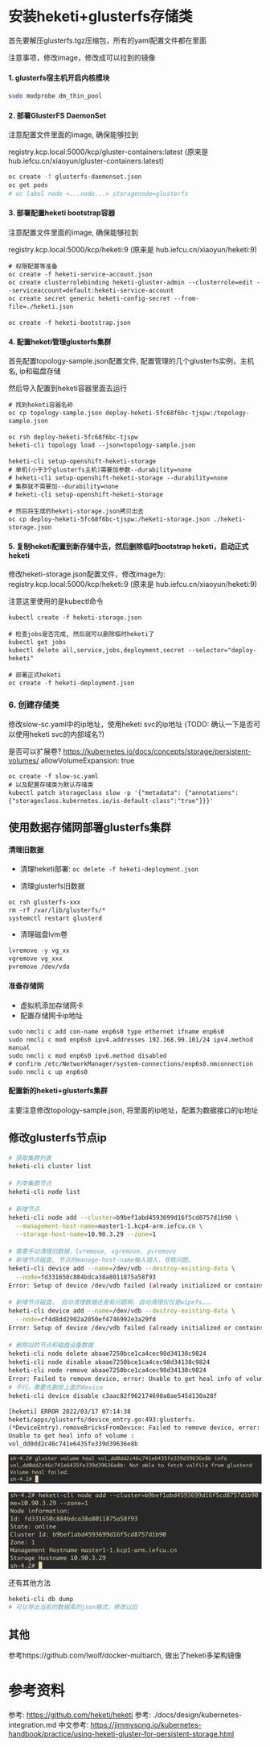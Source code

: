 # 安装heketi+glusterfs存储类

首先要解压glusterfs.tgz压缩包，所有的yaml配置文件都在里面

注意事项，修改image，修改成可以拉到的镜像

#### 1. glusterfs宿主机开启内核模块

```bash
sudo modprobe dm_thin_pool
```

#### 2. 部署GlusterFS DaemonSet

注意配置文件里面的image, 确保能够拉到

registry.kcp.local:5000/kcp/gluster-containers:latest
(原来是 hub.iefcu.cn/xiaoyun/gluster-containers:latest)

```bash
oc create -f glusterfs-daemonset.json
oc get pods
# oc label node <...node...> storagenode=glusterfs 
```

#### 3. 部署配置heketi bootstrap容器

注意配置文件里面的image, 确保能够拉到

registry.kcp.local:5000/kcp/heketi:9
(原来是 hub.iefcu.cn/xiaoyun/heketi:9)

```
# 权限配置等准备
oc create -f heketi-service-account.json
oc create clusterrolebinding heketi-gluster-admin --clusterrole=edit --serviceaccount=default:heketi-service-account
oc create secret generic heketi-config-secret --from-file=./heketi.json

oc create -f heketi-bootstrap.json
```

#### 4. 配置heketi管理glusterfs集群

首先配置topology-sample.json配置文件, 配置管理的几个glusterfs实例，主机名, ip和磁盘存储

然后导入配置到heketi容器里面去运行
```
# 找到heketi容器名称
oc cp topology-sample.json deploy-heketi-5fc68f6bc-tjspw:/topology-sample.json

oc rsh deploy-heketi-5fc68f6bc-tjspw
heketi-cli topology load --json=topology-sample.json

heketi-cli setup-openshift-heketi-storage
# 单机(小于3个glusterfs主机)需要加参数--durability=none
# heketi-cli setup-openshift-heketi-storage --durability=none
# 集群就不需要加--durability=none
# heketi-cli setup-openshift-heketi-storage

# 然后将生成的heketi-storage.json拷贝出去
oc cp deploy-heketi-5fc68f6bc-tjspw:/heketi-storage.json ./heketi-storage.json
```

#### 5. 复制heketi配置到新存储中去，然后删除临时bootstrap heketi，启动正式heketi 

修改heketi-storage.json配置文件，修改image为:
registry.kcp.local:5000/kcp/heketi:9
(原来是 hub.iefcu.cn/xiaoyun/heketi:9)

注意这里使用的是kubectl命令
```
kubectl create -f heketi-storage.json

# 检查jobs是否完成, 然后就可以删除临时heketi了
kubectl get jobs
kubectl delete all,service,jobs,deployment,secret --selector="deploy-heketi"

# 部署正式heketi
oc create -f heketi-deployment.json
```

### 6. 创建存储类

修改slow-sc.yaml中的ip地址，使用heketi svc的ip地址
(TODO: 确认一下是否可以使用heketi svc的内部域名?)

是否可以扩展卷?
https://kubernetes.io/docs/concepts/storage/persistent-volumes/
allowVolumeExpansion: true

```
oc create -f slow-sc.yaml
# 以及配置存储类为默认存储类
kubectl patch storageclass slow -p '{"metadata": {"annotations":{"storageclass.kubernetes.io/is-default-class":"true"}}}'
```

## 使用数据存储网部署glusterfs集群

#### 清理旧数据

* 清理heketi部署:
`oc delete -f heketi-deployment.json`

* 清理glusterfs旧数据
```
oc rsh glusterfs-xxx
rm -rf /var/lib/glusterfs/*
systemctl restart glusterd
```

* 清理磁盘lvm卷
```
lvremove -y vg_xx
vgremove vg_xxx
pvremove /dev/vda
```

#### 准备存储网

* 虚拟机添加存储网卡
* 配置存储网卡ip地址
```
sudo nmcli c add con-name enp6s0 type ethernet ifname enp6s0
sudo nmcli c mod enp6s0 ipv4.addresses 192.168.99.101/24 ipv4.method manual
sudo nmcli c mod enp6s0 ipv6.method disabled
# confirm /etc/NetworkManager/system-connections/enp6s0.nmconnection
sudo nmcli c up enp6s0
```

#### 配置新的heketi+glusterfs集群

主要注意修改topology-sample.json, 将里面的ip地址，配置为数据接口的ip地址


## 修改glusterfs节点ip

```bash
# 获取集群列表
heketi-cli cluster list

# 列举集群节点
heketi-cli node list

# 新增节点
heketi-cli node add --cluster=b9bef1abd4593699d16f5cd8757d1b90 \
  --management-host-name=master1-1.kcp4-arm.iefcu.cn \
  --storage-host-name=10.90.3.29 --zone=1

# 需要手动清理旧数据，lvremove, vgremove, pvremove
# 新增节点磁盘, 节点的manage-host-name输入错入，导致问题。
heketi-cli device add --name=/dev/vdb --destroy-existing-data \
  --node=fd331650c884bdca38a8011875a58f93
Error: Setup of device /dev/vdb failed (already initialized or contains data?): Unable to find a GlusterFS pod on host master1-1.kcp1-arm.iefcu.cn with a label key glusterfs-node

# 新增节点磁盘， 自动清理数据还是有问题啊。自动清理仅仅是wipefs。。。
heketi-cli device add --name=/dev/vdb --destroy-existing-data \
  --node=cf4d8dd2902a2050ef4746992e3a29fd
Error: Setup of device /dev/vdb failed (already initialized or contains data?): wipefs: error: /dev/vdb: probing initialization failed: Device or resource busy

# 删除旧的节点和磁盘设备数据
heketi-cli node delete abaae7250bce1ca4cec98d34138c9824
heketi-cli node disable abaae7250bce1ca4cec98d34138c9824
heketi-cli node remove abaae7250bce1ca4cec98d34138c9824
Error: Failed to remove device, error: Unable to get heal info of volume : vol_dd0dd2c46c741e6435fe339d39636e8b
# 不行，需要先删除上面的device
heketi-cli device disable c3aac82f962174690a8ae545d130a28f
```

```
[heketi] ERROR 2022/03/17 07:14:38 heketi/apps/glusterfs/device_entry.go:493:glusterfs.(*DeviceEntry).removeBricksFromDevice: Failed to remove device, error: Unable to get heal info of volume : vol_dd0dd2c46c741e6435fe339d39636e8b
```

![](../imgs/2022-03-17-15-20-57.png)

![](../imgs/2022-03-17-14-30-50.png)

还有其他方法
```bash
heketi-cli db dump
# 可以导出当前的数据库的json格式，修改以后
```

## 其他

参考https://github.com/lwolf/docker-multiarch, 做出了heketi多架构镜像


# 参考资料

参考: https://github.com/heketi/heketi
参考: ./docs/design/kubernetes-integration.md
中文参考: https://jimmysong.io/kubernetes-handbook/practice/using-heketi-gluster-for-persistent-storage.html
